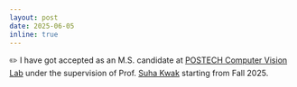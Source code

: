 ```yaml
---
layout: post
date: 2025-06-05
inline: true
---
```


✏️ I have got accepted as an M.S. candidate at [POSTECH Computer Vision Lab](https://cvlab.postech.ac.kr/lab/) under the supervision of Prof. [Suha Kwak](https://suhakwak.github.io/) starting from Fall 2025.

